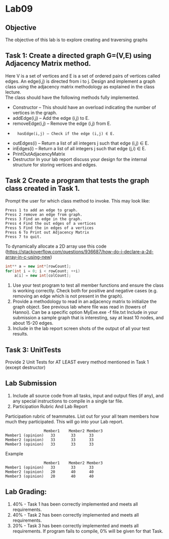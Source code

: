 # Lab09

## Objective
The objective of this lab is to explore creating and traversing graphs

## Task 1:  Create a directed graph G=(V,E) using Adjacency Matrix method.

Here V is a set of vertices and E is a set of ordered pairs of vertices called edges. An edge(i,j) is directed from i to j.
Design and implement a graph class using the adjacency matrix methodology as explained in the class lecture.  
The class should have the following methods fully implemented.

*	Constructor – This should have an overload indicating the number of vertices in the graph.
*	addEdge(i,j) – Add the edge (i,j) to E.
*	removeEdge(i,j) – Remove the edge (i,j) from E.
*		hasEdge(i,j) – Check if the edge (i,j) ∈ E.
*	outEdges(i) – Return a list of all integers j such that edge (i,j) ∈ E.
*	inEdges(i) – Return a list of all integers j such that edge (j,i) ∈ E.
*	PrintOutAdjacencyMatrix
*	Destructor
In your lab report discuss your design for the internal structure for storing vertices and edges.

## Task 2 Create a program that tests the graph class created in Task 1.

Prompt the user for which class method to invoke.  This may look like:

```
Press 1 to add an edge to graph.
Press 2 remove an edge from graph.
Press 3 Find an edge in the graph.
Press 4 Find the out edges of a vertices
Press 5 Find the in edges of a vertices
Press 6 To Print out Adjacency Matrix
Press 7 to quit.
```

To dynamically allocate a 2D array use this code (https://stackoverflow.com/questions/936687/how-do-i-declare-a-2d-array-in-c-using-new)

```c++
int** a = new int*[rowCount];
for(int i = 0; i < rowCount; ++i)
    a[i] = new int[colCount];
```

1.	Use your test program to test all member functions and ensure the class is working correctly. Check both for positive and negative cases (e.g. removing an edge which is not present in the graph). 
1.	Provide a methodology to read in an adjacency matrix to initialize the graph object.  See previous lab where file was read in (towers of Hannoi).  Can be a specific  option MyExe.exe -f file.txt 
Include in your submission a sample graph that is interesting, say at least 10 nodes, and about 15-20 edges.
1.	Include in the lab report screen shots of the output of all your test results.

## Task 3:  UnitTests
Provide 2 Unit Tests for AT LEAST every method mentioned in Task 1 (except destructor)


## Lab Submission
1. Include all source code from all tasks, input and output files (if any), and any special instructions to compile in a single tar file.
1. Participation Rubric And Lab Report


Participation rubric of teammates.  List out for your all team members how much they participated.  This will go into your Lab report.
```
	             Member1	Member2	Member3
Member1 (opinion)	33	     33	     33
Member2 (opinion)	33	     33	     33
Member3 (opinion)	33	     33	     33
```			
			
Example 			
```
	             Member1	Member2	Member3
Member1 (opinion)	33	     33	     33
Member2 (opinion)	20	     40	     40
Member3 (opinion)	20	     40	     40
```



## Lab Grading:
1.	40% - Task 1 has been correctly implemented and meets all requirements.
2.	40% - Task 2 has been correctly implemented and meets all requirements. 
3.	20% - Task 3 has been correctly implemented and meets all requirements.
If program fails to compile, 0% will be given for that Task.
